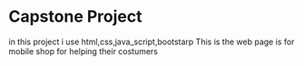 # Capstone Project
in this project i use html,css,java_script,bootstarp
This is the web page is for mobile shop for helping their costumers  
